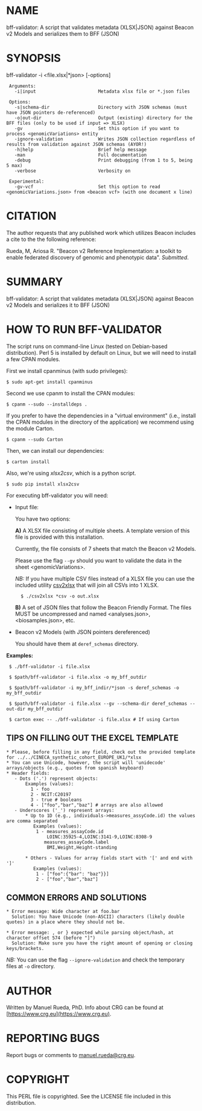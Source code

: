 # NAME

bff-validator: A script that validates metadata (XLSX|JSON) against Beacon v2 Models and serializes them to BFF (JSON)

# SYNOPSIS

bff-validator -i &lt;file.xlsx|\*json> \[-options\]

     Arguments:                       
       -i|input                       Metadata xlsx file or *.json files

     Options:
       -s|schema-dir                  Directory with JSON schemas (must have JSON pointers de-referenced)
       -o|out-dir                     Output (existing) directory for the BFF files (only to be used if input => XLSX)
       -gv                            Set this option if you want to process <genomicVariations> entity
       -ignore-validation             Writes JSON collection regardless of results from validation against JSON schemas (AYOR!)
       -h|help                        Brief help message
       -man                           Full documentation
       -debug                         Print debugging (from 1 to 5, being 5 max)
       -verbose                       Verbosity on
     
     Experimental:
       -gv-vcf                        Set this option to read <genomicVariations.json> from <beacon vcf> (with one document x line)

# CITATION

The author requests that any published work which utilizes Beacon includes a cite to the the following reference:

Rueda, M, Ariosa R. "Beacon v2 Reference Implementation: a toolkit to enable federated discovery of genomic and phenotypic data". _Submitted_.

# SUMMARY

bff-validator: A script that validates metadata (XLSX|JSON) against Beacon v2 Models and serializes it to BFF (JSON)

# HOW TO RUN BFF-VALIDATOR

The script runs on command-line Linux (tested on Debian-based distribution). Perl 5 is installed by default on Linux, 
but we will need to install a few CPAN modules.

First we install cpanminus (with sudo privileges):

    $ sudo apt-get install cpanminus

Second we use cpanm to install the CPAN modules:

    $ cpanm --sudo --installdeps .

If you prefer to have the dependencies in a "virtual environment" (i.e., install the CPAN modules in the directory of the application) we recommend using the module Carton.

    $ cpanm --sudo Carton

Then, we can install our dependencies:

    $ carton install

Also, we're using _xlsx2csv_, which is a python script. 

    $ sudo pip install xlsx2csv

For executing bff-validator you will need:

- Input file:

    You have two options:

    **A)** A XLSX file consisting of multiple sheets. A template version of this file is provided with this installation.

    Currently, the file consists of 7 sheets that match the Beacon v2 Models.

    Please use the flag `--gv` should you want to validate the data in the sheet &lt;genomicVariations>.

    _NB:_ If you have multiple CSV files instead of a XLSX file you can use the included utility [csv2xlsx](https://github.com/mrueda/beacon2-tools/blob/main/utils/models2xlsx/csv2xlsx) that will join all CSVs into 1 XLSX.

        $ ./csv2xlsx *csv -o out.xlsx

    **B)** A set of JSON files that follow the Beacon Friendly Format. The files MUST be uncompressed and named &lt;analyses.json>, &lt;biosamples.json>, etc.

- Beacon v2 Models (with JSON pointers dereferenced)

    You should have them at `deref_schemas` directory.

**Examples:**

     $ ./bff-validator -i file.xlsx

     $ $path/bff-validator -i file.xlsx -o my_bff_outdir

     $ $path/bff-validator -i my_bff_indir/*json -s deref_schemas -o my_bff_outdir 

     $ $path/bff-validator -i file.xlsx --gv --schema-dir deref_schemas --out-dir my_bff_outdir
    
     $ carton exec -- ./bff-validator -i file.xlsx # If using Carton

## TIPS ON FILLING OUT THE EXCEL TEMPLATE

    * Please, before filling in any field, check out the provided template for ../../CINECA_synthetic_cohort_EUROPE_UK1/*xlsx
    * You can use Unicode, however, the script will 'unidecode' arrays/objects (e.g., quotes from spanish keyboard) 
    * Header fields: 
       - Dots ('.') represent objects: 
           Examples (values):
             1 - foo
             2 - NCIT:C20197
             3 - true # booleans
             4 - ["foo","bar","baz"] # arrays are also allowed
       - Underscores ('_') represent arrays: 
           * Up to 1D (e.g., individuals->measures_assyCode.id) the values are comma separated
              Examples (values):
               1 - measures_assayCode.id
                   LOINC:35925-4,LOINC:3141-9,LOINC:8308-9
                  measures_assayCode.label
                   BMI,Weight,Height-standing
                   
           * Others - Values for array fields start with '[' and end with ']'
              Examples (values): 
               1 - ["foo":{"bar": "baz"}}]
               2 - ["foo","bar","baz"]

## COMMON ERRORS AND SOLUTIONS

    * Error message: Wide character at foo.bar
      Solution: You have Unicode (non-ASCII) characters (likely double quotes) in a place where they should not be.

    * Error message: , or } expected while parsing object/hash, at character offset 574 (before "]")
      Solution: Make sure you have the right amount of opening or closing keys/brackets.

_NB:_ You can use the flag `--ignore-validation` and check the temporary files at `-o` directory.

# AUTHOR 

Written by Manuel Rueda, PhD. Info about CRG can be found at [https://www.crg.eu](https://www.crg.eu).

# REPORTING BUGS

Report bugs or comments to <manuel.rueda@crg.eu>.

# COPYRIGHT

This PERL file is copyrighted. See the LICENSE file included in this distribution.
